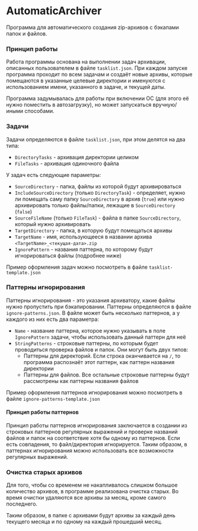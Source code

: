 # AutomaticArchiver
Программа для автоматического создания zip-архивов с бэкапами папок и файлов.
### Принцип работы
Работа программы основана на выполнении задач архивации, описанных пользователем в файле `tasklist.json`. При каждом запуске программа проходит по всем задачам и создаёт новые архивы, которые помещаются в указанные целевые директории и именуются с использованием имени, указанного в задаче, и текущей даты.

Программа задумывалась для работы при включении ОС (для этого её нужно поместить в автозагрузку), но может запускаться вручную/иными способами.
### Задачи
Задачи определяются в файле `tasklist.json`, при этом делятся на два типа:
- `DirectoryTasks` - архивация директории целиком
- `FileTasks` - архивация одиночного файла

У задач есть следующие параметры:
- `SourceDirectory` - папка, файлы из которой будут архивироваться
- `IncludeSourceDirectory` (только `DirectoryTask`) - определяет, нужно ли помещать саму папку `SourceDirectory` в архив (`true`) или нужно архивировать только файлы/папки, лежащие в `SourceDirectory` (`false`)
- `SourceFileName` (только `FileTask`) - файла в папке `SourceDirectory`, который нужно архивировать
- `TargetDirectory` - папка, в которую будут помещаться архивы
- `TargetName` - имя, использующееся в названии архива `<TargetName>_<текущая-дата>.zip`
- `IgnorePattern` - названия паттерна, по которому будут игнорироваться файлы (подробнее ниже)

Пример оформления задач можно посмотреть в файле `tasklist-template.json`

### Паттерны игнорирования
Паттерны игнорирования - это указания архиватору, какие файлы нужно пропустить при бэкапировании. Паттерны определяются в файле `ignore-patterns.json`. В файле может быть несколько паттернов, а у каждого из них есть два параметра:
- `Name` - название паттерна, которое нужно указывать в поле `IgnorePattern` задачи, чтобы использовать данный паттерн для неё
- `StringPatterns` - строковые паттерны, по которым будет проводиться проверка файлов и папок.
Они могут быть двух типов:
  - Паттерны для директорий. Если строка оканчивается на `/`, то программа распознаёт этот паттерн, как паттерн названия директории
  - Паттерны для файлов. Все остальные строковые паттерны будут рассмотрены как паттерны названия файлов

Пример оформления паттернов игнорирования можно посмотреть в файле `ignore-patterns-template.json`

#### Принцип работы паттернов
Принцип работы паттернов игнорирования заключается в создании из строковых паттернов регулярных выражений и проверке названий файлов и папок на соответствие хотя бы одному из паттернов. Если есть совпадения, то файл/директория игнорируется. Таким образом, в паттернах игнорирования можно использовать все возможности регулярных выражений.

### Очистка старых архивов
Для того, чтобы со временем не накапливалось слишком большое количество архивов, в программе реализована очистка старых. Во время очистки удаляются все архивы за месяц, кроме самого последнего.

Таким образом, в папке с архивами будут архивы за каждый день текущего месяца и по одному на каждый прошедший месяц.
